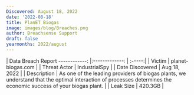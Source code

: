```yaml
---
Discovered: August 18, 2022
date: '2022-08-18'
title: PlanET Biogas
image: images/blog/Breaches.png
author: Breachsense Support
draft: false
yearmonths: 2022/august
---
```



| Data Breach Report
------------:     |:-------------:    | :-----:|
| Victim      | planet-biogas.com      | 
| Threat Actor      | IndustrialSpy      | 
| Date Discovered      | Aug 18, 2022      | 
| Description      | As one of the leading providers of biogas plants, we understand that the optimal interaction of processes determines the economic success of your biogas plant.      | 
| Leak Size      | 420.3GB      | 

